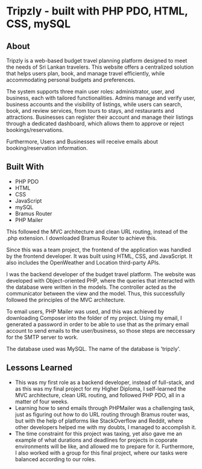 # Tripzly - built with PHP PDO, HTML, CSS, mySQL

## About
Tripzly is a web-based budget travel planning platform designed to meet the needs of Sri Lankan travelers. This website offers a centralized solution that helps users plan, book, and manage travel efficiently, while accommodating personal budgets and preferences.

The system supports three main user roles: administrator, user, and business, each with tailored functionalities. Admins manage and verify user, business accounts and the visibility of listings, while users can search, book, and review services, from tours to stays, and restaurants and attractions. Businesses can register their account and manage their listings through a dedicated dashboard, which allows them to approve or reject bookings/reservations.

Furthermore, Users and Businesses will receive emails about booking/reservation information.

## Built With
* PHP PDO
* HTML
* CSS
* JavaScript
* mySQL
* Bramus Router
* PHP Mailer

This followed the MVC architecture and clean URL routing, instead of the .php extension. I downloaded Bramus Router to achieve this.  

Since this was a team project, the frontend of the application was handled by the frontend developer. It was built using HTML, CSS, and JavaScript. It also includes the OpenWeather and Location third-party APIs. 

I was the backend developer of the budget travel platform. The website was developed with Object-oriented PHP, where the queries that interacted with the database were written in the models. The controller acted as the communicator between the view and the model. Thus, this successfully followed the principles of the MVC architecture.

To email users, PHP Mailer was used, and this was achieved by downloading Composer into the folder of my project. Using my email, I generated a password in order to be able to use that as the primary email account to send emails to the user/business, so those steps are neccessary for the SMTP server to work.

The database used was MySQL. The name of the database is 'tripzly'. 

## Lessons Learned

* This was my first role as a backend developer, instead of full-stack, and as this was my final project for my Higher Diploma, I self-learned the MVC architecture, clean URL routing, and followed PHP PDO, all in a matter of four weeks.
* Learning how to send emails through PHPMailer was a challenging task, just as figuring out how to do URL routing through Bramus router was, but with the help of platforms like StackOverflow and Reddit, where other developers helped me with my doubts, I managed to accomplish it.
* The time constraint for this project was taxing, yet also gave me an example of what durations and deadlines for projects in coporate environments will be like, and allowed me to prepare for it. Furthermore, I also worked with a group for this final project, where our tasks were balanced according to our roles.
